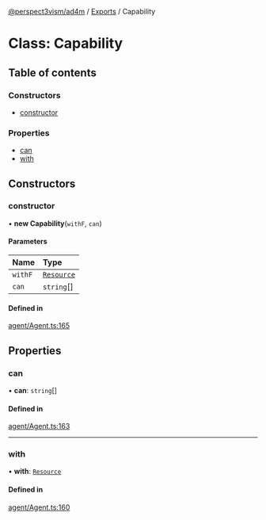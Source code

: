 [@perspect3vism/ad4m](../README.md) / [Exports](../modules.md) / Capability

# Class: Capability

## Table of contents

### Constructors

- [constructor](Capability.md#constructor)

### Properties

- [can](Capability.md#can)
- [with](Capability.md#with)

## Constructors

### constructor

• **new Capability**(`withF`, `can`)

#### Parameters

| Name | Type |
| :------ | :------ |
| `withF` | [`Resource`](Resource.md) |
| `can` | `string`[] |

#### Defined in

[agent/Agent.ts:165](https://github.com/perspect3vism/ad4m/blob/0f993b76/core/src/agent/Agent.ts#L165)

## Properties

### can

• **can**: `string`[]

#### Defined in

[agent/Agent.ts:163](https://github.com/perspect3vism/ad4m/blob/0f993b76/core/src/agent/Agent.ts#L163)

___

### with

• **with**: [`Resource`](Resource.md)

#### Defined in

[agent/Agent.ts:160](https://github.com/perspect3vism/ad4m/blob/0f993b76/core/src/agent/Agent.ts#L160)
